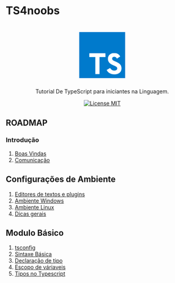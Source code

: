 # TS4noobs

<h1 align="center">
  <img src="./images/typescript.png" alt="Typescript" width="120">
</h1>

<p align="center">Tutorial De TypeScript para iniciantes na Linguagem.</p>

<p align="center">
  <a href="https://opensource.org/licenses/MIT">
    <img src="https://img.shields.io/badge/License-MIT-blue.svg" alt="License MIT">
  </a>
</p>

## ROADMAP

### Introdução

1. [Boas Vindas](/1-Introducao/1-Boas-vindas.md)
2. [Comunicação](/1-Introducao/2-Comunicação.md)

## Configurações de Ambiente

1. [Editores de textos e plugins](/2-Ambiente/1-Editores-e-plugins.md)
2. [Ambiente Windows](/2-Ambiente/2-Ambiente-windows.md)
3. [Ambiente Linux](/2-Ambiente/3-Ambiente-Linux.md)
4. [Dicas gerais](/2-Ambiente/4-Dicas-Gerais.md)

## Modulo Básico

1. [tsconfig](/3-Basico/1-Tsconfig.md)</br>
2. [Sintaxe Básica](/3-Basico/2-Sintaxe-Basica.md)<br>
3. [Declaração de tipo](/3-Basico/3-Declaracoes.md)
4. [Escopo de váriaveis](/3-Basico/4-Escopo.md)
4. [Tipos no Typescript](/3-Basico/5-Tipos.md)